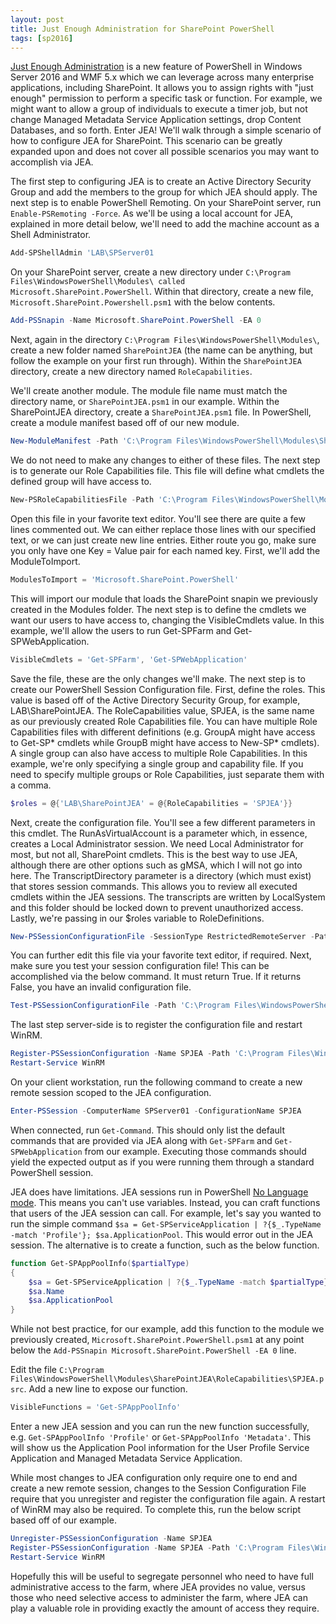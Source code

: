 ```yaml
---
layout: post
title: Just Enough Administration for SharePoint PowerShell
tags: [sp2016]
---
```


[Just Enough Administration](https://msdn.microsoft.com/en-us/powershell/jea/overview) is a new feature of PowerShell in Windows Server 2016 and WMF 5.x which we can leverage across many enterprise applications, including SharePoint. It allows you to assign rights with "just enough" permission to perform a specific task or function. For example, we might want to allow a group of individuals to execute a timer job, but not change Managed Metadata Service Application settings, drop Content Databases, and so forth. Enter JEA! We'll walk through a simple scenario of how to configure JEA for SharePoint. This scenario can be greatly expanded upon and does not cover all possible scenarios you may want to accomplish via JEA.

The first step to configuring JEA is to create an Active Directory Security Group and add the members to the group for which JEA should apply. The next step is to enable PowerShell Remoting. On your SharePoint server, run `Enable-PSRemoting -Force`. As we'll be using a local account for JEA, explained in more detail below, we'll need to add the machine account as a Shell Administrator.

```powershell
Add-SPShellAdmin 'LAB\SPServer01
```

On your SharePoint server, create a new directory under `C:\Program Files\WindowsPowerShell\Modules\ called Microsoft.SharePoint.PowerShell`. Within that directory, create a new file, `Microsoft.SharePoint.Powershell.psm1` with the below contents.

```powershell
Add-PSSnapin -Name Microsoft.SharePoint.PowerShell -EA 0
```

Next, again in the directory `C:\Program Files\WindowsPowerShell\Modules\`, create a new folder named `SharePointJEA` (the name can be anything, but follow the example on your first run through). Within the `SharePointJEA` directory, create a new directory named `RoleCapabilities`.

We'll create another module. The module file name must match the directory name, or `SharePointJEA.psm1` in our example. Within the SharePointJEA directory, create a `SharePointJEA.psm1` file. In PowerShell, create a module manifest based off of our new module.

```powershell
New-ModuleManifest -Path 'C:\Program Files\WindowsPowerShell\Modules\SharePointJEA\SharePointJEA.psd1') -RootModule 'SharePointJEA.psm1'
```

We do not need to make any changes to either of these files. The next step is to generate our Role Capabilities file. This file will define what cmdlets the defined group will have access to.

```powershell
New-PSRoleCapabilitiesFile -Path 'C:\Program Files\WindowsPowerShell\Modules\SharePointJEA\RoleCapabilities\SPJEA.psrc'
```

Open this file in your favorite text editor. You'll see there are quite a few lines commented out. We can either replace those lines with our specified text, or we can just create new line entries. Either route you go, make sure you only have one Key = Value pair for each named key. First, we'll add the ModuleToImport.

```powershell
ModulesToImport = 'Microsoft.SharePoint.PowerShell'
```

This will import our module that loads the SharePoint snapin we previously created in the Modules folder. The next step is to define the cmdlets we want our users to have access to, changing the VisibleCmdlets value. In this example, we'll allow the users to run Get-SPFarm and Get-SPWebApplication.

```powershell
VisibleCmdlets = 'Get-SPFarm', 'Get-SPWebApplication'
```

Save the file, these are the only changes we'll make. The next step is to create our PowerShell Session Configuration file. First, define the roles. This value is based off of the Active Directory Security Group, for example, LAB\SharePointJEA. The RoleCapabilities value, SPJEA, is the same name as our previously created Role Capabilities file. You can have multiple Role Capabilities files with different definitions (e.g. GroupA might have access to Get-SP* cmdlets while GroupB might have access to New-SP* cmdlets). A single group can also have access to multiple Role Capabilities. In this example, we're only specifying a single group and capability file. If you need to specify multiple groups or Role Capabilities, just separate them with a comma.

```powershell
$roles = @{'LAB\SharePointJEA' = @{RoleCapabilities = 'SPJEA'}}
```

Next, create the configuration file. You'll see a few different parameters in this cmdlet. The RunAsVirtualAccount is a parameter which, in essence, creates a Local Administrator session. We need Local Administrator for most, but not all, SharePoint cmdlets. This is the best way to use JEA, although there are other options such as gMSA, which I will not go into here. The TranscriptDirectory parameter is a directory (which must exist) that stores session commands. This allows you to review all executed cmdlets within the JEA sessions. The transcripts are written by LocalSystem and this folder should be locked down to prevent unauthorized access. Lastly, we're passing in our $roles variable to RoleDefinitions.

```powershell
New-PSSessionConfigurationFile -SessionType RestrictedRemoteServer -Path 'C:\Program Files\WindowsPowerShell\Modules\SharePointJEA\SPJEA.pssc' -RunAsVirtualAccount -TranscriptDirectory 'C:\JEATranscripts\' -RoleDefinitions $roles
```

You can further edit this file via your favorite text editor, if required. Next, make sure you test your session configuration file! This can be accomplished via the below command. It must return True. If it returns False, you have an invalid configuration file.

```powershell
Test-PSSessionConfigurationFile -Path 'C:\Program Files\WindowsPowerShell\Modules\SharePointJEA\SPJEA.pssc'
```

The last step server-side is to register the configuration file and restart WinRM.

```powershell
Register-PSSessionConfiguration -Name SPJEA -Path 'C:\Program Files\WindowsPowerShell\Modules\SharePointJEA\SPJEA.pssc'
Restart-Service WinRM
```

On your client workstation, run the following command to create a new remote session scoped to the JEA configuration.

```powershell
Enter-PSSession -ComputerName SPServer01 -ConfigurationName SPJEA
```

When connected, run `Get-Command`. This should only list the default commands that are provided via JEA along with `Get-SPFarm` and `Get-SPWebApplication` from our example. Executing those commands should yield the expected output as if you were running them through a standard PowerShell session.

JEA does have limitations. JEA sessions run in PowerShell [No Language mode](https://msdn.microsoft.com/en-us/powershell/reference/5.1/microsoft.powershell.core/about/about_language_modes). This means you can't use variables. Instead, you can craft functions that users of the JEA session can call. For example, let's say you wanted to run the simple command `$sa = Get-SPServiceApplication | ?{$_.TypeName -match 'Profile'}; $sa.ApplicationPool`. This would error out in the JEA session. The alternative is to create a function, such as the below function.

```powershell
function Get-SPAppPoolInfo($partialType)
{ 
    $sa = Get-SPServiceApplication | ?{$_.TypeName -match $partialType} 
    $sa.Name 
    $sa.ApplicationPool
}
```

While not best practice, for our example, add this function to the module we previously created, `Microsoft.SharePoint.PowerShell.psm1` at any point below the `Add-PSSnapin Microsoft.SharePoint.PowerShell -EA 0` line.

Edit the file `C:\Program Files\WindowsPowerShell\Modules\SharePointJEA\RoleCapabilities\SPJEA.psrc`. Add a new line to expose our function.

```powershell
VisibleFunctions = 'Get-SPAppPoolInfo'
```

Enter a new JEA session and you can run the new function successfully, e.g. `Get-SPAppPoolInfo 'Profile'` or `Get-SPAppPoolInfo 'Metadata'`. This will show us the Application Pool information for the User Profile Service Application and Managed Metadata Service Application.

While most changes to JEA configuration only require one to end and create a new remote session, changes to the Session Configuration File require that you unregister and register the configuration file again. A restart of WinRM may also be required. To complete this, run the below script based off of our example.

```powershell
Unregister-PSSessionConfiguration -Name SPJEA
Register-PSSessionConfiguration -Name SPJEA -Path 'C:\Program Files\WindowsPowerShell\Modules\SharePointJEA\SPJEA.pssc'
Restart-Service WinRM
```

Hopefully this will be useful to segregate personnel who need to have full administrative access to the farm, where JEA provides no value, versus those who need selective access to administer the farm, where JEA can play a valuable role in providing exactly the amount of access they require.
